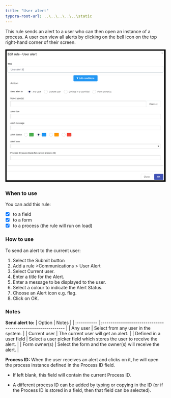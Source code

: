 ```yaml
---
title: "User alert"
typora-root-url: ..\..\..\..\..\static
---
```


This rule sends an alert to a user who can then open an instance of a process.  A user can view all alerts by clicking on the bell icon on the top right-hand corner of their screen.

![User alert dialog box](/images/useralert.png)

### When to use 
You can add this rule:
- [x] to a field
- [x] to a form 
- [x] to a process (the rule will run on load)

### How to use
To send an alert to the current user:
1. Select the Submit button
2. Add a rule >Communications > User Alert
3. Select Current user.
4. Enter a title for the Alert.
5. Enter a message to be displayed to the user.
6. Select a colour to indicate the Alert Status.
7. Choose an Alert icon e.g. flag.
8. Click on OK. 



### Notes

**Send alert to:**
| Option | Notes                                                |
| :---------- | :----------------------------------------------------------- |
| Any user | Select from any user in the system. |
| Current user | The current user will get an alert. |
| Defined in a user field | Select a user picker field which stores the user to receive the alert. |
| Form owner(s) | Select the form and the owner(s) will receive the alert. |

**Process ID:**
When the user receives an alert and clicks on it, he will open the process instance defined in the Process ID field.

* If left blank, this field will contain the current Process ID.  

* A different process ID can be added by typing or copying in the ID (or if the Process ID is stored in a field, then that field can be selected).  
